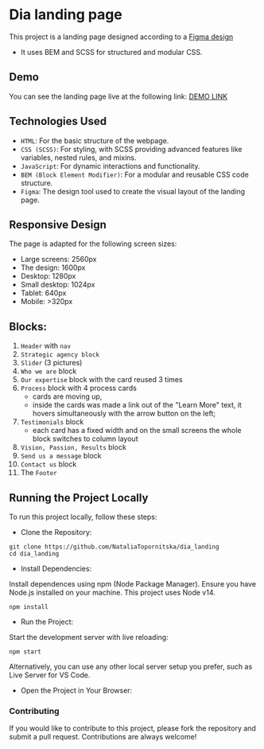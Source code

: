 # Dia landing page

This project is a landing page designed according to a [Figma design](https://www.figma.com/design/7qwsWggv9BAxMi2VPhBuPr/Air-(formerly-Dia))

- It uses BEM and SCSS for structured and modular CSS.

## Demo

You can see the landing page live at the following link: [DEMO LINK](https://nataliatopornitska.github.io/dia_landing/)

## Technologies Used

- `HTML`: For the basic structure of the webpage.
- `CSS (SCSS)`: For styling, with SCSS providing advanced features like variables, nested rules, and mixins.
- `JavaScript`: For dynamic interactions and functionality.
- `BEM (Block Element Modifier)`: For a modular and reusable CSS code structure.
- `Figma`: The design tool used to create the visual layout of the landing page.

 ## Responsive Design

 The page is adapted for the following screen sizes:

- Large screens: 2560px
- The design: 1600px
- Desktop: 1280px
- Small desktop: 1024px
- Tablet: 640px
- Mobile: >320px

## Blocks:

1. `Header` with `nav`
2. `Strategic agency block`
3. `Slider` (3 pictures)
4. `Who we are` block
5. `Our expertise` block with the card reused 3 times
6. `Process` block with 4 process cards
   - cards are moving up,
   - inside the cards was made a link out of the "Learn More" text, it hovers simultaneously with the arrow button on the left;
7. `Testimonials` block
   - each card has a fixed width and on the small screens the whole block switches to column layout
8. `Vision, Passion, Results` block
9. `Send us a message` block
10. `Contact us` block
11. The `Footer`

## Running the Project Locally

To run this project locally, follow these steps:

- Clone the Repository:

```
git clone https://github.com/NataliaTopornitska/dia_landing
cd dia_landing
```

- Install Dependencies:

Install dependences using npm (Node Package Manager). Ensure you have Node.js installed on your machine. This project uses Node v14.

`npm install`

- Run the Project:

Start the development server with live reloading:

`npm start`

Alternatively, you can use any other local server setup you prefer, such as Live Server for VS Code.

- Open the Project in Your Browser:

### Contributing

If you would like to contribute to this project, please fork the repository and submit a pull request. Contributions are always welcome!
